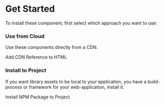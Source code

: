 # Get Started

To install these component, first select which approach you want to use:


### Use from Cloud
Use these components directly from a CDN.

<x-link href="/start/use">
  <ion-item>
    <ion-icon slot="start" name="cloud-done-outline"></ion-icon>
    Add CDN Reference to HTML
  </ion-item>
</x-link>


### Install to Project
If you want library assets to be local to your application, you have a build-process or framework for your web-application, install it.

<x-link href="/start/install">
  <ion-item>
    <ion-icon slot="start" name="cloud-download-outline"></ion-icon>
    Install NPM Package to Project
  </ion-item>
</x-link>